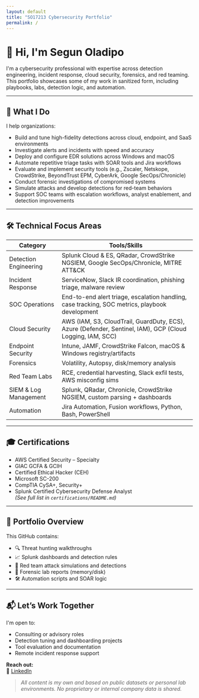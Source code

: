 ```yaml
---
layout: default
title: "SO17213 Cybersecurity Portfolio"
permalink: /
---
```


# 👋 Hi, I'm Segun Oladipo

I'm a cybersecurity professional with expertise across detection engineering, incident response, cloud security, forensics, and red teaming. This portfolio showcases some of my work in sanitized form, including playbooks, labs, detection logic, and automation.

---

## 💼 What I Do

I help organizations:
- Build and tune high-fidelity detections across cloud, endpoint, and SaaS environments
- Investigate alerts and incidents with speed and accuracy
- Deploy and configure EDR solutions across Windows and macOS
- Automate repetitive triage tasks with SOAR tools and Jira workflows
- Evaluate and implement security tools (e.g., Zscaler, Netskope, CrowdStrike, BeyondTrust EPM, CyberArk, Google SecOps/Chronicle)
- Conduct forensic investigations of compromised systems
- Simulate attacks and develop detections for red-team behaviors
- Support SOC teams with escalation workflows, analyst enablement, and detection improvements
---

## 🛠️ Technical Focus Areas

| Category                | Tools/Skills                                                                 |
|-------------------------|------------------------------------------------------------------------------|
| Detection Engineering   | Splunk Cloud & ES, QRadar, CrowdStrike NGSIEM, Google SecOps/Chronicle, MITRE ATT&CK |
| Incident Response       | ServiceNow, Slack IR coordination, phishing triage, malware review
| SOC Operations          | End-to-end alert triage, escalation handling, case tracking, SOC metrics, playbook development |           |
| Cloud Security          | AWS (IAM, S3, CloudTrail, GuardDuty, ECS), Azure (Defender, Sentinel, IAM), GCP (Cloud Logging, IAM, SCC) |
| Endpoint Security       | Intune, JAMF, CrowdStrike Falcon, macOS & Windows registry/artifacts         |
| Forensics               | Volatility, Autopsy, disk/memory analysis                                    |
| Red Team Labs           | RCE, credential harvesting, Slack exfil tests, AWS misconfig sims            |
| SIEM & Log Management   | Splunk, QRadar, Chronicle, CrowdStrike NGSIEM, custom parsing + dashboards   |
| Automation              | Jira Automation, Fusion workflows, Python, Bash, PowerShell                  |

---

## 🎓 Certifications

- AWS Certified Security – Specialty
- GIAC GCFA & GCIH
- Certified Ethical Hacker (CEH)
- Microsoft SC-200
- CompTIA CySA+, Security+
- Splunk Certified Cybersecurity Defense Analyst  
*(See full list in `certifications/README.md`)*

---

## 🧪 Portfolio Overview

This GitHub contains:
- 🔍 Threat hunting walkthroughs
- 📈 Splunk dashboards and detection rules
- 📂 Red team attack simulations and detections
- 🧠 Forensic lab reports (memory/disk)
- 🛠️ Automation scripts and SOAR logic

---

## 📬 Let’s Work Together

I'm open to:
- Consulting or advisory roles
- Detection tuning and dashboarding projects
- Tool evaluation and documentation
- Remote incident response support

**Reach out:**  
🔗 [LinkedIn](https://linkedin.com/in/segun-oladipo)

> *All content is my own and based on public datasets or personal lab environments. No proprietary or internal company data is shared.*

